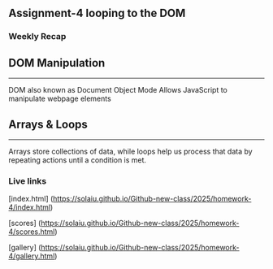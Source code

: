 ## Assignment-4 looping to the DOM

### Weekly Recap 

## DOM Manipulation
***
DOM also known as Document Object Mode Allows JavaScript to manipulate webpage elements

## Arrays & Loops
***
Arrays store collections of data, while loops help us process that data by repeating actions until a condition is met.


### Live links
[index.html] (https://solaiu.github.io/Github-new-class/2025/homework-4/index.html)

[scores] (https://solaiu.github.io/Github-new-class/2025/homework-4/scores.html)

[gallery] (https://solaiu.github.io/Github-new-class/2025/homework-4/gallery.html)